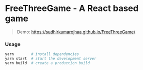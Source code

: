 # FreeThreeGame - A React based game

> Demo: https://sudhirkumarojhaa.github.io/FreeThreeGame/

### Usage

```bash
yarn        # install dependencies
yarn start  # start the development server
yarn build  # create a production build
```
